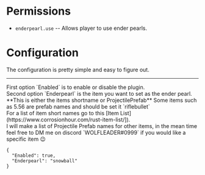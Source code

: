 ﻿# Permissions
* `enderpearl.use` -- Allows player to use ender pearls.

# Configuration
The configuration is pretty simple and easy to figure out. 
<hr>
First option `Enabled` is to enable or disable the plugin.
<br>
Second option `Enderpearl` is the item you want to set as the ender pearl.
**This is either the items shortname or ProjectilePrefab**
Some items such as 5.56 are prefab names and should be set it `riflebullet` <br>
For a list of item short names go to this [Item List](https://www.corrosionhour.com/rust-item-list/]). <br>
I will make a list of Projectile Prefab names for other items, in the mean time feel free to DM me on discord `WOLFLEADER#0999` if you would like a specific item 😉


```
{
  "Enabled": true,
  "Enderpearl": "snowball"
}
```
